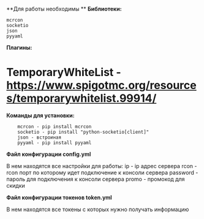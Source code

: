 
**Для работы необходимы **
**Библиотеки:**
```
mcrcon
socketio
json
pyyaml
```
**Плагины:**
 # TemporaryWhiteList - https://www.spigotmc.org/resources/temporarywhitelist.99914/
**Команды для установки:** 
```
	mcrcon - pip install mcrcon
	socketio - pip install "python-socketio[client]" 
	json - встроиная 
	pyyaml - pip install pyyaml
```

**Файл конфигурации  config.yml**

В нем находятся все настройки для работы:
	ip - ip адрес сервера
	rcon - rcon порт по которому идет подключение к консоли сервера
	password - пароль для подключения к консоли сервера
	promo - промокод для скидки 

**Файл конфигурации токенов token.yml**

В нем находятся все токены с которых нужно получать информацию



